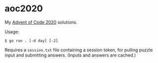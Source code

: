 # aoc2020

My [Advent of Code 2020](https://adventofcode.com/2020) solutions.

Usage:

```
$ go run . [-d day] [-2]
```

Requires a `session.txt` file containing a session token, for pulling puzzle input and submitting answers.
(Inputs and answers are cached.)
